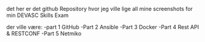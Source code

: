 det her er det github Repository hvor jeg ville lige all mine screenshots for min DEVASC Skills Exam

der ville være:
-part 1 GitHub
-Part 2 Ansible
-Part 3 Docker
-Part 4 Rest API & RESTCONF
-Part 5 Netmiko

